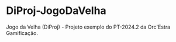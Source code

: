 # DiProj-JogoDaVelha
Jogo da Velha (DiProj) - Projeto exemplo do PT-2024.2 da Orc'Estra Gamificação.
